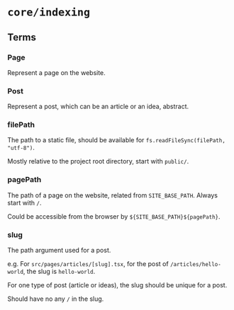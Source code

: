 # `core/indexing`

## Terms

### Page

Represent a page on the website.

### Post

Represent a post, which can be an article or an idea, abstract.

### filePath

The path to a static file, should be available for `fs.readFileSync(filePath, "utf-8")`.

Mostly relative to the project root directory, start with `public/`.

### pagePath

The path of a page on the website, related from `SITE_BASE_PATH`. Always start with `/`.

Could be accessible from the browser by `${SITE_BASE_PATH}${pagePath}`.

### slug

The path argument used for a post.

e.g. For `src/pages/articles/[slug].tsx`, for the post of `/articles/hello-world`, the slug is `hello-world`.

For one type of post (article or ideas), the slug should be unique for a post.

Should have no any `/` in the slug.

